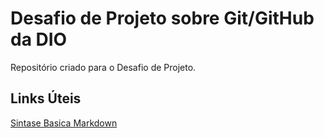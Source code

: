 # Desafio de Projeto sobre Git/GitHub da DIO
Repositório criado para o Desafio de Projeto.

## Links Úteis
[Sintase Basica Markdown](https://www.markdownguide.org/basic-syntax/)
